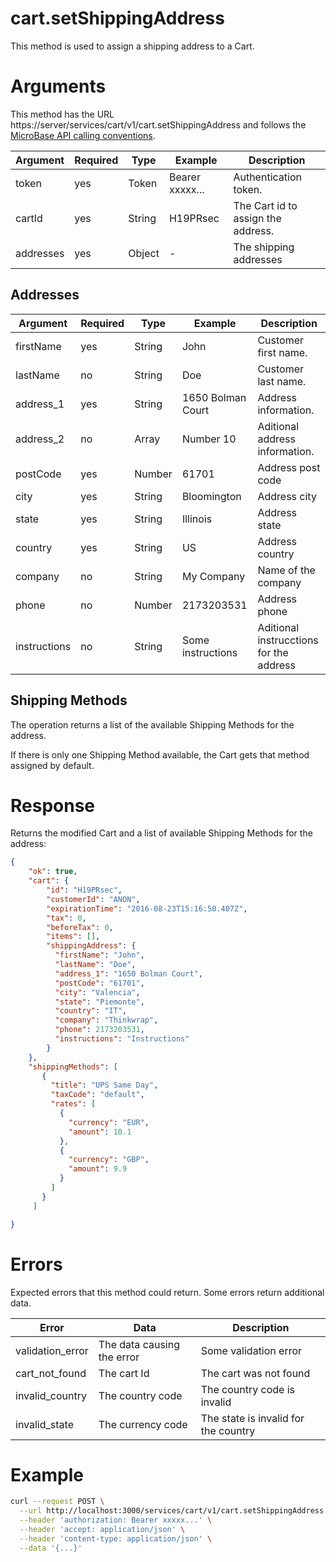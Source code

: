 # cart.setShippingAddress

This method is used to assign a shipping address to a Cart.

# Arguments

This method has the URL https://server/services/cart/v1/cart.setShippingAddress and
follows the [MicroBase API calling conventions](../calling-conventions.html).

Argument | Required | Type | Example | Description
---------|----------|------|---------|------------
token      | yes | Token  | Bearer xxxxx... | Authentication token.
cartId     | yes | String | H19PRsec        | The Cart id to assign the address.
addresses  | yes | Object | -               | The shipping addresses

## Addresses

Argument | Required | Type | Example | Description
---------|----------|------|---------|------------
firstName    | yes  | String  | John                | Customer first name.
lastName     | no   | String  | Doe                 | Customer last name.
address_1    | yes  | String  | 1650 Bolman Court   | Address information.
address_2    | no   | Array   | Number 10           | Aditional address information.
postCode     | yes  | Number  | 61701               | Address post code
city         | yes  | String  | Bloomington         | Address city
state        | yes  | String  | Illinois            | Address state
country      | yes  | String  | US                  | Address country
company      | no   | String  | My Company          | Name of the company
phone        | no   | Number  | 2173203531          | Address phone
instructions | no   | String  | Some instructions   | Aditional instrucctions for the address

## Shipping Methods

The operation returns a list of the available Shipping Methods for the address.

If there is only one Shipping Method available, the Cart gets that method assigned by default. 

# Response

Returns the modified Cart and a list of available Shipping Methods for the address:

```json
{
    "ok": true,
    "cart": {
        "id": "H19PRsec",
        "customerId": "ANON",
        "expirationTime": "2016-08-23T15:16:50.407Z",
        "tax": 0,
        "beforeTax": 0,
        "items": [],
        "shippingAddress": {
          "firstName": "John",
          "lastName": "Doe",
          "address_1": "1650 Bolman Court",
          "postCode": "61701",
          "city": "Valencia",
          "state": "Piemonte",
          "country": "IT",
          "company": "Thinkwrap",
          "phone": 2173203531,
          "instructions": "Instructions"        
        }
    },
    "shippingMethods": [
       {
         "title": "UPS Same Day",
         "taxCode": "default",
         "rates": [
           {
             "currency": "EUR",
             "amount": 10.1
           },
           {
             "currency": "GBP",
             "amount": 9.9
           }
         ]
       }
     ]

}
```

# Errors

Expected errors that this method could return. Some errors return additional data.

Error | Data | Description
------|------|------------
validation_error | The data causing the error | Some validation error
cart_not_found   | The cart Id | The cart was not found
invalid_country  | The country code | The country code is invalid 
invalid_state    | The currency code | The state is invalid for the country 

# Example

```bash
curl --request POST \
  --url http://localhost:3000/services/cart/v1/cart.setShippingAddress \
  --header 'authorization: Bearer xxxxx...' \
  --header 'accept: application/json' \
  --header 'content-type: application/json' \
  --data '{...}'
```
